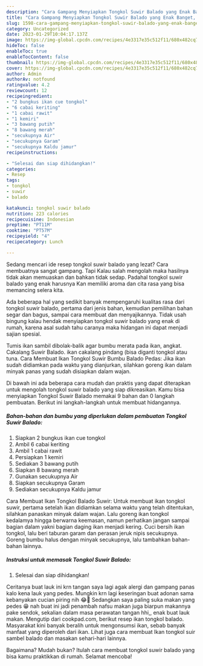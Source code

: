 ```yaml
---
description: "Cara Gampang Menyiapkan Tongkol Suwir Balado yang Enak Banget, Buat Buka Puasa Menggugah Selera"
title: "Cara Gampang Menyiapkan Tongkol Suwir Balado yang Enak Banget, Buat Buka Puasa Menggugah Selera"
slug: 1598-cara-gampang-menyiapkan-tongkol-suwir-balado-yang-enak-banget-buat-buka-puasa-menggugah-selera
category: Uncategorized
date: 2023-01-29T10:04:17.137Z
image: https://img-global.cpcdn.com/recipes/4e3317e35c512f11/680x482cq70/tongkol-suwir-balado-foto-resep-utama.jpg
hideToc: false
enableToc: true
enableTocContent: false
thumbnail: https://img-global.cpcdn.com/recipes/4e3317e35c512f11/680x482cq70/tongkol-suwir-balado-foto-resep-utama.jpg
cover: https://img-global.cpcdn.com/recipes/4e3317e35c512f11/680x482cq70/tongkol-suwir-balado-foto-resep-utama.jpg
author: Admin
authorAv: notfound
ratingvalue: 4.2
reviewcount: 12
recipeingredient:
- "2 bungkus ikan cue tongkol"
- "6 cabai keriting"
- "1 cabai rawit"
- "1 kemiri"
- "3 bawang putih"
- "8 bawang merah"
- "secukupnya Air"
- "secukupnya Garam"
- "secukupnya Kaldu jamur"
recipeinstructions:

- "Selesai dan siap dihidangkan!"
categories:
- Resep
tags:
- tongkol
- suwir
- balado

katakunci: tongkol suwir balado 
nutrition: 223 calories
recipecuisine: Indonesian
preptime: "PT11M"
cooktime: "PT57M"
recipeyield: "4"
recipecategory: Lunch

---
```



Sedang mencari ide resep tongkol suwir balado yang lezat? Cara membuatnya sangat gampang. Tapi Kalau salah mengolah maka hasilnya tidak akan memuaskan dan bahkan tidak sedap. Padahal tongkol suwir balado yang enak harusnya Kan memiliki aroma dan cita rasa yang bisa memancing selera kita.


Ada beberapa hal yang sedikit banyak mempengaruhi kualitas rasa dari tongkol suwir balado, pertama dari jenis bahan, kemudian pemilihan bahan segar dan bagus, sampai cara membuat dan menyajikannya. Tidak usah bingung kalau hendak menyiapkan tongkol suwir balado yang enak di rumah, karena asal sudah tahu caranya maka hidangan ini dapat menjadi sajian spesial.

Tumis ikan sambil dibolak-balik agar bumbu merata pada ikan, angkat. Cakalang Suwir Balado. ikan cakalang pindang (bisa diganti tongkol atau tuna. Cara Membuat Ikan Tongkol Suwir Bumbu Balado Pedas: Jika ikan sudah didiamkan pada waktu yang dianjurkan, silahkan goreng ikan dalam minyak panas yang sudah disiapkan dalam wajan.


Di bawah ini ada beberapa cara mudah dan praktis yang dapat diterapkan untuk mengolah tongkol suwir balado yang siap dikreasikan. Kamu bisa menyiapkan Tongkol Suwir Balado memakai 9 bahan dan 0 langkah pembuatan. Berikut ini langkah-langkah untuk membuat hidangannya.

<!--inarticleads1-->

##### Bahan-bahan dan bumbu yang diperlukan dalam pembuatan Tongkol Suwir Balado:

1. Siapkan 2 bungkus ikan cue tongkol
1. Ambil 6 cabai keriting
1. Ambil 1 cabai rawit
1. Persiapkan 1 kemiri
1. Sediakan 3 bawang putih
1. Siapkan 8 bawang merah
1. Gunakan secukupnya Air
1. Siapkan secukupnya Garam
1. Sediakan secukupnya Kaldu jamur


Cara Membuat Ikan Tongkol Balado Suwir: Untuk membuat ikan tongkol suwir, pertama setelah ikan didiamkan selama waktu yang telah ditentukan, silahkan panaskan minyak dalam wajan. Lalu goreng ikan tongkol kedalamya hingga berwarna keemasan, namun perhatikan jangan sampai bagian dalam yakni bagian daging ikan menjadi kering. Cuci bersih ikan tongkol, lalu beri taburan garam dan perasan jeruk nipis secukupnya. Goreng bumbu halus dengan minyak secukupnya, lalu tambahkan bahan-bahan lainnya. 

<!--inarticleads2-->

##### Instruksi untuk memasak Tongkol Suwir Balado:


1. Selesai dan siap dihidangkan!

Ceritanya buat lauk ini krn tangan saya lagi agak alergi dan gampang panas kalo kena lauk yang pedes. Mungkin krn lagi keseringan buat adonan sama kebanyakan cucian piring nih 😂🤭 Sedangkan saya paling suka makan yang pedes 😁 nah buat ini jadi penambah nafsu makan juga biarpun makannya pake sendok, sekalian dalam masa perawatan tangan hhi,, enak buat lauk makan. Mengutip dari cookpad.com, berikut resep ikan tongkol balado. Masyarakat kini banyak beralih untuk mengonsumsi ikan, sebab banyak manfaat yang diperoleh dari ikan. Lihat juga cara membuat Ikan tongkol suir sambel balado dan masakan sehari-hari lainnya. 

Bagaimana? Mudah bukan? Itulah cara membuat tongkol suwir balado yang bisa kamu praktikkan di rumah. Selamat mencoba!
